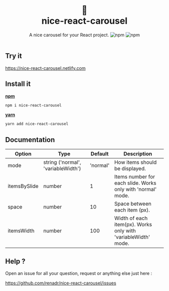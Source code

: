 <div align="center">
  <h1>
    🎠
    <br />
    nice-react-carousel
  </h1>
  A nice carousel for your React project. 
  <img alt="npm" src="https://img.shields.io/npm/v/nice-react-carousel">
  <img alt="npm" src="https://img.shields.io/npm/dt/nice-react-carousel">
  <br />
  <br />
</div>

## Try it  

https://nice-react-carousel.netlify.com

## Install it 


**[npm](https://www.npmjs.com/package/nice-react-carousel)**

```bash
npm i nice-react-carousel
```

**[yarn](https://yarnpkg.com/package/nice-react-carousel)**

```bash
yarn add nice-react-carousel
```

## Documentation

| Option       | Type                               | Default  | Description                                                   |
| ------------ | ---------------------------------- | -------- | ------------------------------------------------------------- |
| mode         | string ('normal', 'variableWidth') | 'normal' | How items should be displayed.                                |
| itemsBySlide | number                             | 1        | Items number for each slide. Works only with 'normal' mode.   |
| space        | number                             | 10       | Space between each item (px).                                 |
| itemsWidth   | number                             | 100      | Width of each item(px). Works only with 'variableWidth' mode. |

## Help ?

Open an issue for all your question, request or anything else just here :

https://github.com/renadr/nice-react-carousel/issues
